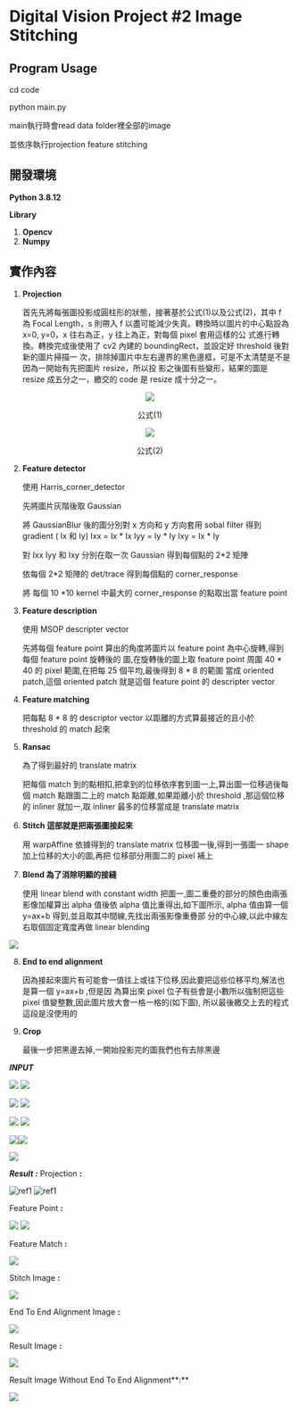 # **Digital Vision Project #2 Image Stitching** 


## **Program Usage**

cd code

python main.py 


main執行時會read data folder裡全部的image

並依序執行projection feature stitching


## **開發環境**

**Python 3.8.12** 

**Library**  

1. **Opencv** 
2. **Numpy** 

## **實作內容** 

1. **Projection**

    首先先將每張圖投影成圓柱形的狀態，接著基於公式(1)以及公式(2)，其中 f 為 Focal Length，s 則帶入 f 以盡可能減少失真。轉換時以圖片的中心點設為 x=0, y=0，x 往右為正，y 往上為正，對每個 pixel 套用這樣的公 式進行轉換。轉換完成後使用了 cv2 內建的 boundingRect，並設定好 threshold 後對新的圖片掃描一 次，排除掉圖片中左右邊界的黑色邊框，可是不太清楚是不是因為一開始有先把圖片 resize，所以投 影之後圖有些變形，結果的圖是 resize 成五分之一，繳交的 code 是 resize 成十分之一。 

<div align=center><img src="picture/Aspose.Words.0b80bc36-e9ac-433b-9b0e-de9ffa0b8212.001.png"/> </div>

<p align="center">公式(1) </p>
       
<div align=center><img src="picture/Aspose.Words.0b80bc36-e9ac-433b-9b0e-de9ffa0b8212.002.png"/> </div>

<p align="center">公式(2) </p>                                                              


2. **Feature detector** 

    使用 Harris\_corner\_detector 

    先將圖片灰階後取 Gaussian 

    將 GaussianBlur 後的圖分別對 x 方向和 y 方向套用 sobal filter 得到 gradient ( Ix 和 Iy)  Ixx = Ix \* Ix   Iyy = Iy \* Iy   Ixy = Ix \* Iy 

    對 Ixx  Iyy 和 Ixy 分別在取一次 Gaussian 得到每個點的 2\*2 矩陣 

    依每個 2\*2 矩陣的 det/trace 得到每個點的 corner\_response 

    將 每個 10 \*10 kernel 中最大的 corner\_response 的點取出當 feature point 

3. **Feature description**

    使用 MSOP descripter vector 

    先將每個 feature point 算出的角度將圖片以 feature point 為中心旋轉,得到每個 feature point 旋轉後的 圖,在旋轉後的圖上取 feature point 周圍 40 \* 40 的 pixel 範圍,在把每 25 個平均,最後得到 8 \* 8 的範圍 當成 oriented patch,這個 oriented patch 就是這個 feature point 的 descripter vector 

4. **Feature matching**

    把每點 8 \* 8 的 descriptor vector 以距離的方式算最接近的且小於 threshold 的 match 起來 

5. **Ransac**

    為了得到最好的 translate matrix 

    把每個 match 到的點相扣,把拿到的位移依序套到圖一上,算出圖一位移過後每個 match 點跟圖二上的 match 點距離,如果距離小於 threshold ,那這個位移的 inliner 就加一,取 inliner 最多的位移當成是 translate matrix 

6. **Stitch 這部就是把兩張圖接起來** 

    用 warpAffine 依據得到的 translate matrix 位移圖一後,得到一張圖一 shape 加上位移的大小的圖,再把 位移部分用圖二的 pixel 補上 

7. **Blend 為了消除明顯的接縫** 

    使用 linear blend with constant width 把圖一,圖二重疊的部分的顏色由兩張影像加權算出 alpha 值後依 alpha 值比重得出,如下圖所示, alpha 值由算一個 y=ax+b 得到,並且取其中間線,先找出兩張影像重疊部 分的中心線,以此中線左右取個固定寬度再做 linear blending 

![](picture/Aspose.Words.0b80bc36-e9ac-433b-9b0e-de9ffa0b8212.003.jpeg)

8. **End to end alignment**

    因為接起來圖片有可能會一值往上或往下位移,因此要把這些位移平均,解法也是算一個 y=ax+b ,但是因 為算出來 pixel 位子有些會是小數所以強制把這些 pixel 值變整數,因此圖片放大會一格一格的(如下圖), 所以最後繳交上去的程式這段是沒使用的 

9. **Crop**

    最後一步把黑邊去掉,一開始投影完的圖我們也有去除黑邊 

***INPUT*** 

![](picture/Aspose.Words.0b80bc36-e9ac-433b-9b0e-de9ffa0b8212.004.jpeg) ![](picture/Aspose.Words.0b80bc36-e9ac-433b-9b0e-de9ffa0b8212.005.png)

![](picture/Aspose.Words.0b80bc36-e9ac-433b-9b0e-de9ffa0b8212.006.jpeg) ![](picture/Aspose.Words.0b80bc36-e9ac-433b-9b0e-de9ffa0b8212.007.jpeg)

![](picture/Aspose.Words.0b80bc36-e9ac-433b-9b0e-de9ffa0b8212.008.jpeg) ![](picture/Aspose.Words.0b80bc36-e9ac-433b-9b0e-de9ffa0b8212.009.jpeg)

![](picture/Aspose.Words.0b80bc36-e9ac-433b-9b0e-de9ffa0b8212.010.jpeg)![](picture/Aspose.Words.0b80bc36-e9ac-433b-9b0e-de9ffa0b8212.011.jpeg)

![](picture/Aspose.Words.0b80bc36-e9ac-433b-9b0e-de9ffa0b8212.012.jpeg)

***Result :*** Projection **:** 

![ref1] ![ref1]

Feature Point **:**  

![](picture/Aspose.Words.0b80bc36-e9ac-433b-9b0e-de9ffa0b8212.014.png) ![](picture/Aspose.Words.0b80bc36-e9ac-433b-9b0e-de9ffa0b8212.015.png)

Feature Match **:**  

![](picture/Aspose.Words.0b80bc36-e9ac-433b-9b0e-de9ffa0b8212.016.jpeg)

Stitch Image **:**  

![](picture/Aspose.Words.0b80bc36-e9ac-433b-9b0e-de9ffa0b8212.017.jpeg)

End To End Alignment Image **:**  

![](picture/Aspose.Words.0b80bc36-e9ac-433b-9b0e-de9ffa0b8212.018.jpeg)

Result Image **:**  

![](picture/Aspose.Words.0b80bc36-e9ac-433b-9b0e-de9ffa0b8212.019.jpeg)

Result Image Without End To End Alignment**:**  

![](picture/Aspose.Words.0b80bc36-e9ac-433b-9b0e-de9ffa0b8212.020.jpeg)

[ref1]: picture/Aspose.Words.0b80bc36-e9ac-433b-9b0e-de9ffa0b8212.013.png





